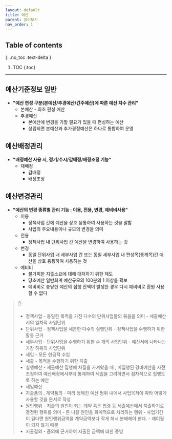 ```yaml
---
layout: default
title: 예산
parent: 읽어보기
nav_order: 1
---
```

## Table of contents
{: .no_toc .text-delta }

1. TOC
{:toc}
---

## **예산기준정보 일반**
- **"예산 편성 구분(본예산/추경예산/간주예산)에 따른 예산 차수 관리"**
    - 본예산 - 최초 편성 예산
    - 추경예산 
        - 본예산에 변경을 가할 필요가 있을 때 편성하는 예산
        - 성립되면 본예산과 추가경정예산은 하나로 통합하여 운영
	
## **예산배정관리**
- **"배정예산 사용 시, 정기/수시/감배정/배정조정 기능"**
    - 재배정 
        - 감배정
        - 배정조정
	
## **예산변경관리**
-	**"예산의 변경 종류별 관리 기능 : 이용, 전용, 변경, 예비비사용"**
    - 이용
        - 정책사업 간에 예산을 상호 융통하여 사용하는 것을 말함
        - 사업의 주요내용이나 규모의 변경을 의미
    - 전용
        - 정책사업 내 단위사업 간 예산을 변경하여 사용하는 것
    - 변경
        - 동일 단위사업 내 세부사업 간 또는 동일 세부사업 내 편성목(통계목)간 예산을 상호 융통하여 사용하는 것
    - 예비비
        - 불가피한 지출소요에 대해 대처하기 위한 제도
        - 당초예산 일반회계 예산규모의 100분의 1 이상을 확보
        - 예비비로 충당한 예산의 집행 잔액이 발생한 경우 다시 예비비로 환원 사용할 수 없다
	
>✋
>- 정책사업
    - 동일한 목적을 가진 다수의 단위사업들의 묶음을 의미
    - 세출예산서의 일차적 사업단위
> - 단위사업
    - 정책사업을 세분한 다수의 실행단위
    - 정책사업을 수행하기 위한 활동 근거
> - 세부사업
    - 단위사업을 수행하기 위한 수 개의 사업단위
    - 예산서에 나타나는 가장 하위의 사업단위
> - 세입
    - 모든 현금적 수입
> - 세출
    - 목적을 수행하기 위한 지출
> - 실행예산
	- 세출예산 집행에 차질을 가져왔을 때 , 미집행된 경비예산을 사전 조정하여 예산배정에서부터 통제하여 세입을 고려하면서 점차적으로 집행토록 하는 예산
> - 세입예산
> - 지출품의 , 계약품의
    - 미리 정해진 예산 범위 내에서 사업목적에 따라 어떻게 사용할 것을 문서로 작성
> - 원인행위
	- 지출의 원인이 되는 계약 혹은 법령 등 세출예산에서 지출하기로 결정된 행위를 의미
	    - 돈 나갈 원인을 회계적으로 처리하는 행위
	- 사업기간이 길다면 원인행위금액을 계약금액보다 작게 해서 분배해야 한다.
		- 재이월이 되지 않기 때문
> - 지출결의
    - 품의에 근거하여 지출된 금액에 대한 증빙